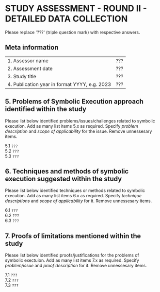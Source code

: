 # STUDY ASSESSMENT - ROUND II - DETAILED DATA COLLECTION

Please replace '???' (triple question mark) with respective answers. 

## Meta information

|                                               |     |
| ---                                           | --- |
| 1. Assessor name                              | ??? |
| 2. Assessment date                            | ??? | 
| 3. Study title                                | ??? |
| 4. Publication year in format YYYY, e.g. 2023 | ??? |
  
## 5. Problems of Symbolic Execution approach identified within the study

Please list below identified problems/issues/challenges related to symbolic execution.
Add as many list items 5.x as required. Specify _problem description_ and _scope of applicability_ for the issue.
Remove unnessesary items.
  
5.1 `???`  
5.2 `???`  
5.3 `???`

## 6. Techniques and methods of symbolic execution suggested within the study

Please list below identified techniques or methods related to symbolic execution.
Add as many list items 6.x as required. Specify _technique descriptions_ and _scope of applicability_ for it.
Remove unnessesary items.
  
6.1 `???`  
6.2 `???`  
6.3 `???`


## 7. Proofs of limitations mentioned within the study

Please list below identified proofs/justifications for the problems of symbolic exectuion.
Add as many list items 7.x as required. Specify _problem/issue_ and _proof description_ for it.
Remove unnessesary items.
  
7.1 `???`  
7.2 `???`  
7.3 `???`
